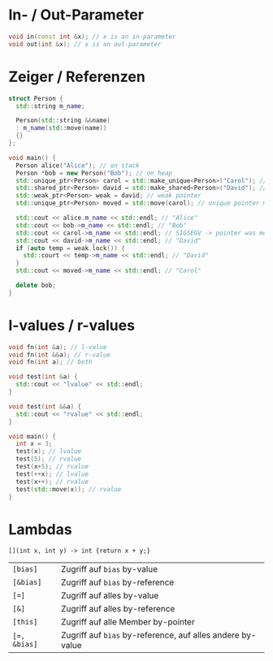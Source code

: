 # In- / Out-Parameter

```c++
void in(const int &x); // x is an in-parameter
void out(int &x); // x is an out-parameter
```

# Zeiger / Referenzen

```c++
struct Person {
  std::string m_name;

  Person(std::string &&name)
  : m_name(std::move(name))
  {}
};

void main() {
  Person alice("Alice"); // on stack
  Person *bob = new Person("Bob"); // on heap
  std::unique_ptr<Person> carol = std::make_unique<Person>("Carol"); // unique pointer
  std::shared_ptr<Person> david = std::make_shared<Person>("David"); // shared pointer
  std::weak_ptr<Person> weak = david; // weak pointer
  std::unique_ptr<Person> moved = std::move(carol); // unique pointer moved from carol

  std::cout << alice.m_name << std::endl; // "Alice"
  std::cout << bob->m_name << std::endl; // "Bob"
  std::cout << carol->m_name << std::endl; // SIGSEGV -> pointer was moved
  std::cout << david->m_name << std::endl; // "David"
  if (auto temp = weak.lock()) {
    std::court << temp->m_name << std::endl; // "David"
  }
  std::cout << moved->m_name << std::endl; // "Carol"

  delete bob;
}
```

# l-values / r-values

```c++
void fn(int &a); // l-value
void fn(int &&a); // r-value
void fn(int a); // both

void test(int &a) {
  std::cout << "lvalue" << std::endl;
}

void test(int &&a) {
  std::cout << "rvalue" << std::endl;
}

void main() {
  int x = 3;
  test(x); // lvalue
  test(5); // rvalue
  test(x+5); // rvalue
  test(++x); // lvalue
  test(x++); // rvalue
  test(std::move(x)); // rvalue
}
```

# Lambdas

```
[](int x, int y) -> int {return x + y;}
```

| | |
| - | - |
| `[bias]` | Zugriff auf `bias` by-value |
| `[&bias]` | Zugriff auf `bias` by-reference |
| `[=]` | Zugriff auf alles by-value |
| `[&]` | Zugriff auf alles by-reference |
| `[this]` | Zugriff auf alle Member by-pointer |
| `[=, &bias]` | Zugriff auf `bias` by-reference, auf alles andere by-value |
